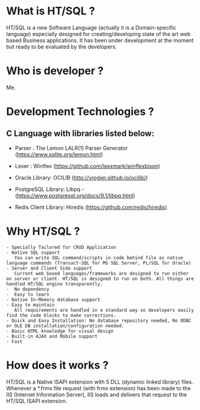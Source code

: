 
# What is HT/SQL ?
 
   HT/SQL is a new Software Language (actually it is a Domain-specific language) especially designed for creating/developing state of the art web based Business applications. It has been under development at the moment but ready to be evaluated by the developers.

# Who is developer ?

   Me.

# Development Technologies ?

  C Language with libraries listed below:
  --------
  - Parser  :
     The Lemon LALR(1) Parser Generator (https://www.sqlite.org/lemon.html)

  - Lexer   :
     Winflex (https://github.com/lexxmark/winflexbison)

  - Oracle Library:
     OCILIB (http://vrogier.github.io/ocilib/)

  - PostgreSQL Library: 
     Libpq - (https://www.postgresql.org/docs/9.1/libpq.html)

  - Redis Client Library:
     Hiredis (https://github.com/redis/hiredis)

# Why HT/SQL ? 

    - Specially Tailored for CRUD Application
    - Native SQL support
       You can write SQL command/scripts in code behind file as native language commands (Transact-SQL for MS SQL Server, PL/SQL for Oracle)
    - Server and Client Side support
       Current web based languages/frameworks are designed to run either on server or client. HT/SQL is designed to run on both. All things are handled HT/SQL engine transparently.
    -  No dependency
    -  Easy to learn 
    - Native In-Memory database support
    - Easy to maintain
       All requirements are handled in a standard way so developers easily find the code blocks to make corrections.
    - Quick and Easy Installation: No database repository needed, No ODBC or OLE DB installation/configuration needed.
    - Basic HTML knowledge for visual design
    - Built-in AJAX and Mobile support
    - Fast
    
# How does it works ?

   HT/SQL is a Native ISAPI extension with 5 DLL (dynamic linked library) files. Whenever a *.frmx file request (with frmx extension) has been made to the IIS (Internet Information Server), IIS loads and delivers that request to the HT/SQL ISAPI extension.
